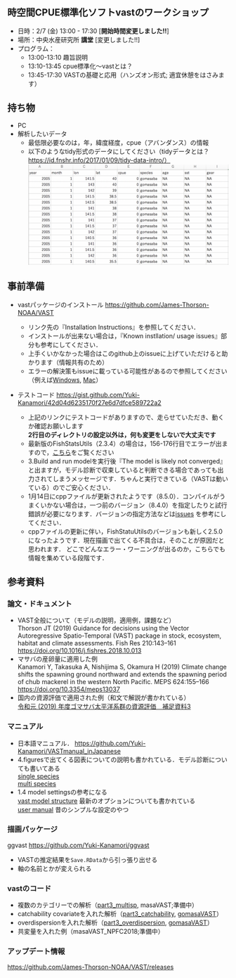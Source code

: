 ## 時空間CPUE標準化ソフトvastのワークショップ

- 日時：2/7 (金) 13:00 - 17:30 [**開始時間変更しました!!**]
- 場所：中央水産研究所 **講堂** [変更しました!!] 
- プログラム：
  - 13:00-13:10 趣旨説明
  - 13:10-13:45 cpue標準化～vastとは？
  - 13:45-17:30 VASTの基礎と応用（ハンズオン形式; 適宜休憩をはさみます）

## 持ち物
* PC
* 解析したいデータ
  * 最低限必要なのは，年，緯度経度，cpue（アバンダンス）の情報
  * 以下のようなtidy形式のデータにしてください（tidyデータとは？　https://id.fnshr.info/2017/01/09/tidy-data-intro/）
  ![tidydata](HP用図表/tidydata.png)

## 事前準備
- vastパッケージのインストール
https://github.com/James-Thorson-NOAA/VAST
  - リンク先の『Installation Instructions』を参照してください．
  - インストールが出来ない場合は，『Known instllation/ usage issues』部分も参考にしてください．
  - 上手くいかなかった場合はこのgithub上のissueに上げていただけると助かります（情報共有のため）
  - エラーの解決策もissueに載っている可能性があるので参照してください（例えば[Windows](https://github.com/ShotaNishijima/vast_workshop2020/issues/1), [Mac](https://github.com/ShotaNishijima/vast_workshop2020/issues/2)）

- テストコード
https://gist.github.com/Yuki-Kanamori/42d04d6235170f27e6d7dfce589722a2

  - 上記のリンクにテストコードがありますので、走らせていただき、動くか確認お願いします  
    **2行目のディレクトリの設定以外は，何も変更をしないで大丈夫です**
   - 最新版のFishStatsUtils（2.3.4）の場合は，156-176行目でエラーが出ますので，[こちら](https://github.com/ShotaNishijima/vast_workshop2020/issues/4)をご覧ください
   - 3.Build and run modelを実行後『The model is likely not converged』と出ますが，モデル診断で収束していると判断できる場合であっても出力されてしまうメッセージです．ちゃんと実行できている（VASTは動いている）のでご安心ください．
   - 1月14日にcppファイルが更新されたようです（8.5.0）．コンパイルがうまくいかない場合は，一つ前のバージョン（8.4.0）を指定したりと試行錯誤が必要になります．バージョンの指定方法などは[issues](https://github.com/ShotaNishijima/vast_workshop2020/issues) を参考にしてください．
   - cppファイルの更新に伴い，FishStatuUtilsのバージョンも新しく2.5.0になったようです．現在描画で出てくる不具合は，そのことが原因だと思われます．
   どこでどんなエラー・ワーニングが出るのか，こちらでも情報を集めている段階です．
   

## 参考資料    
### **論文・ドキュメント**
* VAST全般について（モデルの説明，適用例，課題など）    
  Thorson JT (2019) Guidance for decisions using the Vector Autoregressive Spatio-Temporal (VAST) package in stock, ecosystem, habitat and climate assessments. Fish Res 210:143–161    
  https://doi.org/10.1016/j.fishres.2018.10.013
* マサバの産卵量に適用した例    
  Kanamori Y, Takasuka A, Nishijima S, Okamura H (2019) Climate change shifts the spawning ground northward and extends the spawning period of chub mackerel in the western North Pacific. MEPS 624:155–166    
  https://doi.org/10.3354/meps13037    
* 国内の資源評価で適用された例（和文で解説が書かれている）    
  [令和元 (2019) 年度ゴマサバ太平洋系群の資源評価　補足資料3](http://www.fra.affrc.go.jp/shigen_hyoka/SCmeeting/2019-1/detail_goma_p_2.pdf)
### **マニュアル**
* 日本語マニュアル．
  https://github.com/Yuki-Kanamori/VASTmanual_inJapanese
* 4.figuresで出てくる図表についての説明も書かれている．モデル診断についても書いてある    
  [single species](single-species.pdf)    
  [multi species](multi-species.pdf)
* 1.4 model settingsの参考になる    
  [vast model structure](VAST_model_structure.pdf) 最新のオプションについても書かれている    
  [user manual](VAST_user_manual.pdf) 昔のシンプルな設定のやつ
### **描画パッケージ**
ggvast https://github.com/Yuki-Kanamori/ggvast    
* VASTの推定結果を`Save.RData`から引っ張り出せる
* 軸の名前とかが変えられる
### **vastのコード**
* 複数のカテゴリーでの解析（[part3_multisp](https://github.com/ShotaNishijima/vast_workshop2020/tree/master/ws用のスクリプトとデータ), masaVAST;準備中）
* catchability covariateを入れた解析（[part3_catchability](https://github.com/ShotaNishijima/vast_workshop2020/tree/master/ws用のスクリプトとデータ), [gomasaVAST](https://github.com/Yuki-Kanamori/gomasaVAST)）
* overdispersionを入れた解析（[part3_overdispersion](https://github.com/ShotaNishijima/vast_workshop2020/tree/master/ws用のスクリプトとデータ), [gomasaVAST](https://github.com/Yuki-Kanamori/gomasaVAST)）
* 共変量を入れた例（masaVAST_NPFC2018;準備中）
### **アップデート情報**    
https://github.com/James-Thorson-NOAA/VAST/releases
